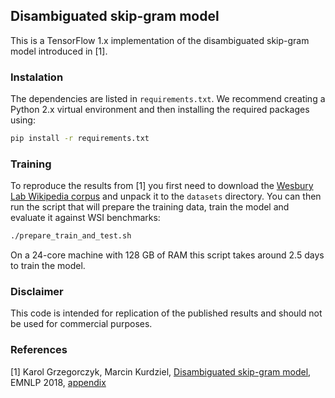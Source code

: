 ## Disambiguated skip-gram model

This is a TensorFlow 1.x implementation of the disambiguated skip-gram model introduced in [1].

### Instalation

The dependencies are listed in `requirements.txt`.
We recommend creating a Python 2.x virtual environment and then installing the required packages using:

```sh
pip install -r requirements.txt
```

### Training

To reproduce the results from [1] you first need to download the
[Wesbury Lab Wikipedia corpus](http://www.psych.ualberta.ca/~westburylab/downloads/westburylab.wikicorp.download.html)
and unpack it to the `datasets` directory. You can then run the script that will prepare
the training data, train the model and evaluate it against WSI benchmarks:

```sh
./prepare_train_and_test.sh
```

On a 24-core machine with 128 GB of RAM this script takes around 2.5 days to train the model.

### Disclaimer

This code is intended for replication of the published results and should not be used for commercial
purposes.

### References

[1] Karol Grzegorczyk, Marcin Kurdziel, [Disambiguated skip-gram model](http://aclweb.org/anthology/D18-1174), EMNLP 2018, [appendix](http://anthology.aclweb.org/attachments/D/D18/D18-1174.Attachment.zip)
